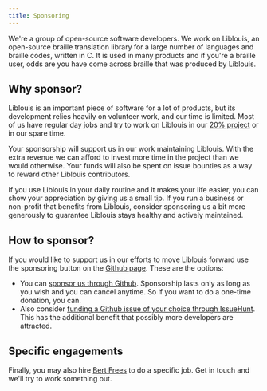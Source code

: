 ```yaml
---
title: Sponsoring
---
```


We're a group of open-source software developers. We work on
Liblouis, an open-source braille translation library for a large
number of languages and braille codes, written in C. It is used in
many products and if you're a braille user, odds are you have come
across braille that was produced by Liblouis.

## Why sponsor?

Liblouis is an important piece of software for a lot of products, but
its development relies heavily on volunteer work, and our time is
limited. Most of us have regular day jobs and try to work on Liblouis
in our [20% project](https://en.wikipedia.org/wiki/20%25_Project) or
in our spare time.

Your sponsorship will support us in our work maintaining
Liblouis. With the extra revenue we can afford to invest more time in
the project than we would otherwise. Your funds will also be spent on
issue bounties as a way to reward other Liblouis contributors.

If you use Liblouis in your daily routine and it makes your life
easier, you can show your appreciation by giving us a small tip. If
you run a business or non-profit that benefits from Liblouis, consider
sponsoring us a bit more generously to guarantee Liblouis stays
healthy and actively maintained.

## How to sponsor?

If you would like to support us in our efforts to move Liblouis
forward use the sponsoring button on the [Github
page](https://github.com/liblouis/liblouis). These are the options:
- You can [sponsor us through
  Github](https://github.com/sponsors/bertfrees). Sponsorship
  lasts only as long as you wish and you can cancel anytime. So if you
  want to do a one-time donation, you can.
- Also consider [funding a Github issue of your choice through
  IssueHunt](https://issuehunt.io/r/liblouis/liblouis/issues). This
  has the additional benefit that possibly more developers are
  attracted.

## Specific engagements

Finally, you may also hire [Bert Frees](https://github.com/bertfrees)
to do a specific job. Get in touch and we'll try to work something
out.
